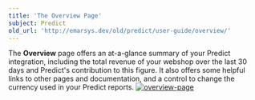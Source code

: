 ```yaml
---
title: 'The Overview Page'
subject: Predict
old_url: 'http://emarsys.dev/old/predict/user-guide/overview/'
---
```


The **Overview** page offers an at-a-glance summary of your Predict integration, including the total revenue of your webshop over the last 30 days and Predict's contribution to this figure. It also offers some helpful links to other pages and documentation, and a control to change the currency used in your Predict reports. [![overview-page](/assets/images/2015/07/overview-page-1024x566.png)](/assets/images/2015/07/overview-page.png)